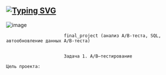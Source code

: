 
## [![Typing SVG](https://readme-typing-svg.herokuapp.com?color=%2336BCF7&lines=HELLO+I'm+NIKOLAY)](https://git.io/typing-svg)














![image](https://user-images.githubusercontent.com/106970822/216139326-8772f522-820d-4064-87f2-61a64f0d9578.png)


                          final_project (анализ A/B-теста, SQL, автообновление данных A/B-теста)


                          Задача 1. A/B–тестирование

    Цель проекта:







